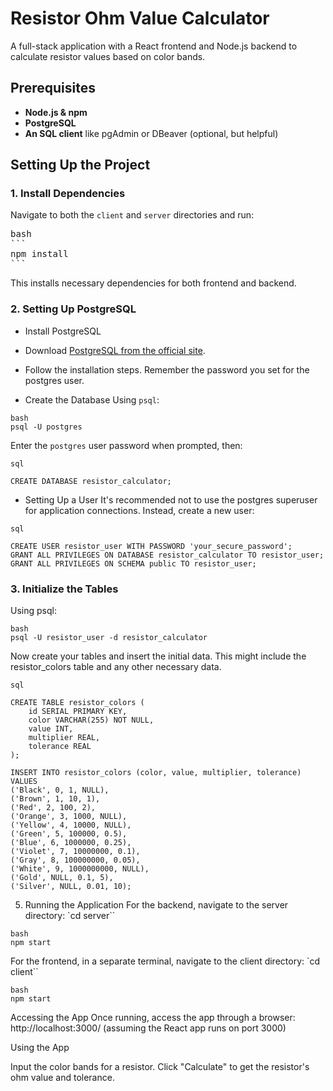 # Resistor Ohm Value Calculator

A full-stack application with a React frontend and Node.js backend to calculate resistor values based on color bands.

## Prerequisites

- **Node.js & npm**
- **PostgreSQL**
- **An SQL client** like pgAdmin or DBeaver (optional, but helpful)

## Setting Up the Project

### 1. Install Dependencies

Navigate to both the `client` and `server` directories and run:

<pre>
bash
```
npm install
```
</pre>

This installs necessary dependencies for both frontend and backend.

### 2. Setting Up PostgreSQL

- Install PostgreSQL
- Download [PostgreSQL from the official site](https://www.postgresql.org/download/).
- Follow the installation steps. Remember the password you set for the postgres user.

- Create the Database
Using `psql`:

```
bash
psql -U postgres
```

Enter the `postgres` user password when prompted, then:

```
sql

CREATE DATABASE resistor_calculator;
```

- Setting Up a User
It's recommended not to use the postgres superuser for application connections. Instead, create a new user:
```
sql

CREATE USER resistor_user WITH PASSWORD 'your_secure_password';
GRANT ALL PRIVILEGES ON DATABASE resistor_calculator TO resistor_user;
GRANT ALL PRIVILEGES ON SCHEMA public TO resistor_user;
```

### 3. Initialize the Tables
Using psql:

```
bash
psql -U resistor_user -d resistor_calculator
```

Now create your tables and insert the initial data. This might include the resistor_colors table and any other necessary data.

```
sql

CREATE TABLE resistor_colors (
    id SERIAL PRIMARY KEY,
    color VARCHAR(255) NOT NULL,
    value INT,
    multiplier REAL,
    tolerance REAL
);

INSERT INTO resistor_colors (color, value, multiplier, tolerance) VALUES
('Black', 0, 1, NULL),
('Brown', 1, 10, 1),
('Red', 2, 100, 2),
('Orange', 3, 1000, NULL),
('Yellow', 4, 10000, NULL),
('Green', 5, 100000, 0.5),
('Blue', 6, 1000000, 0.25),
('Violet', 7, 10000000, 0.1),
('Gray', 8, 100000000, 0.05),
('White', 9, 1000000000, NULL),
('Gold', NULL, 0.1, 5),
('Silver', NULL, 0.01, 10);
```


5. Running the Application
For the backend, navigate to the server directory:
`cd server``
```
bash
npm start
```

For the frontend, in a separate terminal, navigate to the client directory:
`cd client``
```
bash
npm start
```

Accessing the App
Once running, access the app through a browser:
http://localhost:3000/ (assuming the React app runs on port 3000)

Using the App

Input the color bands for a resistor.
Click "Calculate" to get the resistor's ohm value and tolerance.
